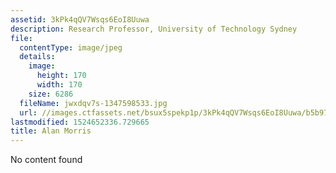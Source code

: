 ```yaml
---
assetid: 3kPk4qQV7Wsqs6EoI8Uuwa
description: Research Professor, University of Technology Sydney
file:
  contentType: image/jpeg
  details:
    image:
      height: 170
      width: 170
    size: 6286
  fileName: jwxdqv7s-1347598533.jpg
  url: //images.ctfassets.net/bsux5spekp1p/3kPk4qQV7Wsqs6EoI8Uuwa/b5b975148800ab761da2cb719e9ab8a6/jwxdqv7s-1347598533.jpg
lastmodified: 1524652336.729665
title: Alan Morris
---
```

No content found